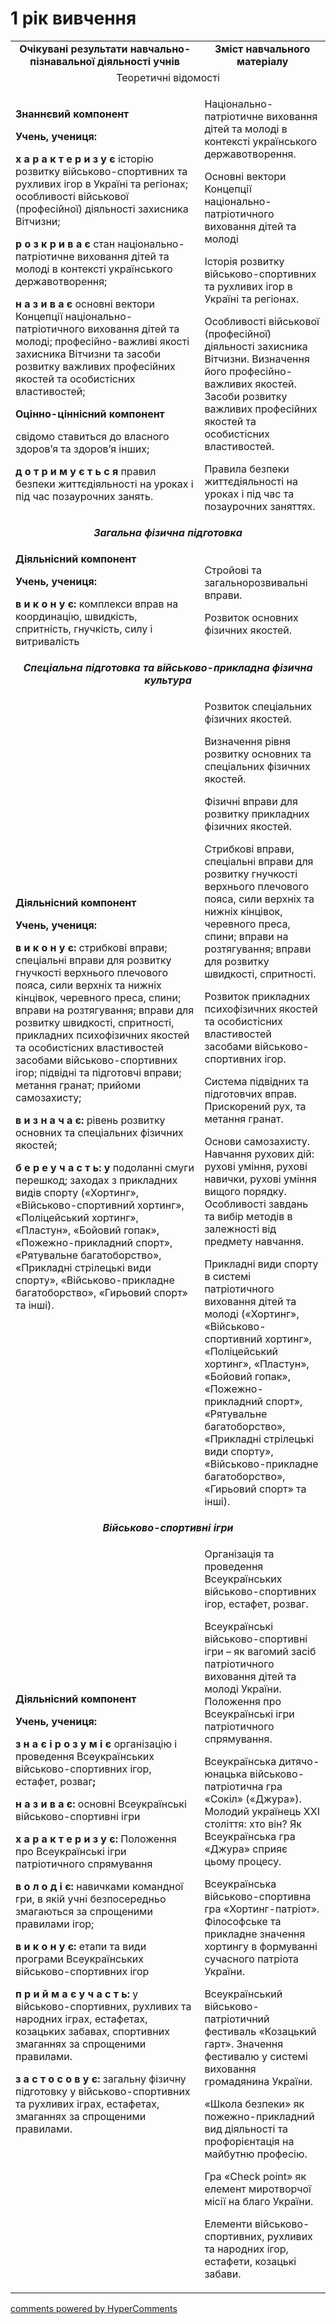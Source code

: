 <div id="hypercomments_widget" class="js-hypercomments-widget invisible"></div>

1 рік вивчення
=============================

<table>
  <body>
    <tr class="odd">
                <td align="center" width="60%"><strong>Очікувані результати навчально-пізнавальної діяльності учнів</strong></td>
                <td align="center" width="40%"><strong>Зміст навчального матеріалу</strong></td>
            </tr>
            <tr class="even">
                <td align="center" colspan="2">Теоретичні відомості</td>
            </tr>
            <tr class="odd">
                <td align="left">
                    <p><strong>Знаннєвий компонент</strong></p>
                    <p><strong>Учень, учениця:</strong></p>
                    <p><strong>х а р а к т е р и з у є</strong> історію розвитку військово-спортивних та рухливих ігор в Україні та регіонах; особливості військової (професійної) діяльності захисника Вітчизни;</p>
                    <p><strong>р о з к р и в а є</strong> стан національно-патріотичне виховання дітей та молоді в контексті українського державотворення;</p>
                    <p><strong>н а з и в а є</strong> основні вектори Концепції національно-патріотичного виховання дітей та молоді; професійно-важливі якості захисника Вітчизни та засоби розвитку важливих професійних якостей та особистісних властивостей;</p>
                    <p><strong>Оцінно-ціннісний компонент</strong></p>
                    <p>свідомо ставиться до власного здоров’я та здоров’я інших;</p>
                    <p><strong>д о т р и м у є т ь с я</strong> правил безпеки життєдіяльності на уроках і під час позаурочних занять.</p>
                </td>
                <td align="left">
                    <p>Національно-патріотичне виховання дітей та молоді в контексті українського державотворення.</p>
                    <p>Основні вектори Концепції національно-патріотичного виховання дітей та молоді</p>
                    <p>Історія розвитку військово-спортивних та рухливих ігор в Україні та регіонах.</p>
                    <p>Особливості військової (професійної) діяльності захисника Вітчизни. Визначення його професійно-важливих якостей. Засоби розвитку важливих професійних якостей та особистісних властивостей.</p>
                    <p>Правила безпеки життєдіяльності на уроках і під час та позаурочних заняттях.</p>
                </td>
            </tr>
            <tr class="even">
                <td align="center" colspan="2"><em><strong>Загальна фізична підготовка</strong></em></td>
            </tr>
            <tr class="odd">
                <td align="left">
                    <p><strong>Діяльнісний компонент</strong></p>
                    <p><strong>Учень, учениця:</strong></p>
                    <p><strong>в и к о н у є:</strong> комплекси вправ на координацію, швидкість, спритність, гнучкість, силу і витривалість</p>
                </td>
                <td align="left">
                    <p>Стройові та загальнорозвивальні вправи.</p>
                    <p>Розвиток основних фізичних якостей.</p>
                </td>
            </tr>
            <tr class="even">
                <td align="center" colspan="2"><em><strong>Спеціальна підготовка та військово-прикладна фізична культура</strong></em></td>
            </tr>
            <tr class="odd">
                <td align="left">
                    <p><strong>Діяльнісний компонент</strong></p>
                    <p><strong>Учень, учениця:</strong></p>
                    <p><strong>в и к о н у є:</strong> стрибкові вправи; спеціальні вправи для розвитку гнучкості верхнього плечового пояса, сили верхніх та нижніх кінцівок, черевного преса, спини; вправи на розтягування; вправи для розвитку швидкості, спритності, прикладних психофізичних якостей та особистісних властивостей засобами військово-спортивних ігор; підвідні та підготовчі вправи; метання гранат; прийоми самозахисту;</p>
                    <p><strong>в и з н а ч а є:</strong> рівень розвитку основних та спеціальних фізичних якостей;</p>
                    <p><strong>б е р е у ч а с т ь: у</strong> подоланні смуги перешкод; заходах з прикладних видів спорту («Хортинг», «Військово-спортивний хортинг», «Поліцейський хортинг», «Пластун», «Бойовий гопак», «Пожежно-прикладний спорт», «Рятувальне багатоборство», «Прикладні стрілецькі види спорту», «Військово-прикладне багатоборство», «Гирьовий спорт» та інші).</p>
                </td>
                <td align="left">
                    <p>Розвиток спеціальних фізичних якостей.</p>
                    <p>Визначення рівня розвитку основних та спеціальних фізичних якостей.</p>
                    <p>Фізичні вправи для розвитку прикладних фізичних якостей.</p>
                    <p>Стрибкові вправи, спеціальні вправи для розвитку гнучкості верхнього плечового пояса, сили верхніх та нижніх кінцівок, черевного преса, спини; вправи на розтягування; вправи для розвитку швидкості, спритності.</p>
                    <p>Розвиток прикладних психофізичних якостей та особистісних властивостей засобами військово-спортивних ігор.</p>
                    <p>Система підвідних та підготовчих вправ. Прискорений рух, та метання гранат.</p>
                    <p>Основи самозахисту. Навчання рухових дій: рухові уміння, рухові навички, рухові уміння вищого порядку. Особливості завдань та вибір методів в залежності від предмету навчання.</p>
                    <p>Прикладні види спорту в системі патріотичного виховання дітей та молоді («Хортинг», «Військово-спортивний хортинг», «Поліцейський хортинг», «Пластун», «Бойовий гопак», «Пожежно-прикладний спорт», «Рятувальне багатоборство», «Прикладні стрілецькі види спорту», «Військово-прикладне багатоборство», «Гирьовий спорт» та інші).</p>
                </td>
            </tr>
            <tr class="even">
                <td align="center" colspan="2"><em><strong>Військово-спортивні ігри</strong></em></td>
            </tr>
            <tr class="odd">
                <td align="left">
                    <p><strong>Діяльнісний компонент</strong></p>
                    <p><strong>Учень, учениця:</strong></p>
                    <p><strong>з н а є і р о з у м і є</strong> організацію і проведення Всеукраїнських військово-спортивних ігор, естафет, розваг<strong>;</strong></p>
                    <p><strong>н а з и в а є:</strong> основні Всеукраїнські військово-спортивні ігри</p>
                    <p><strong>х а р а к т е р и з у є:</strong> Положення про Всеукраїнські ігри патріотичного спрямування</p>
                    <p><strong>в о л о д і є:</strong> навичками командної гри, в якій учні безпосередньо змагаються за спрощеними правилами ігор;</p>
                    <p><strong>в и к о н у є:</strong> етапи та види програми Всеукраїнських військово-спортивних ігор</p>
                    <p><strong>п р и й м а є у ч а с т ь:</strong> у військово-спортивних, рухливих та народних іграх, естафетах, козацьких забавах, спортивних змаганнях за спрощеними правилами.</p>
                    <p><strong>з а с т о с о в у є:</strong> загальну фізичну підготовку у військово-спортивних та рухливих іграх, естафетах, змаганнях за спрощеними правилами.</p>
                </td>
                <td align="left">
                    <p>Організація та проведення Всеукраїнських військово-спортивних ігор, естафет, розваг.</p>
                    <p>Всеукраїнські військово-спортивні ігри – як вагомий засіб патріотичного виховання дітей та молоді України. Положення про Всеукраїнські ігри патріотичного спрямування.</p>
                    <p>Всеукраїнська дитячо-юнацька військово-патріотична гра «Сокіл» («Джура»). Молодий українець ХХІ століття: хто він? Як Всеукраїнська гра «Джура» сприяє цьому процесу.</p>
                    <p>Всеукраїнська військово-спортивна гра «Хортинг-патріот». Філософське та прикладне значення хортингу в формуванні сучасного патріота України.</p>
                    <p>Всеукраїнський військово-патріотичний фестиваль «Козацький гарт». Значення фестивалю у системі виховання громадянина України.</p>
                    <p>«Школа безпеки» як пожежно-прикладний вид діяльності та профорієнтація на майбутню професію.</p>
                    <p>Гра «Сheck point» як елемент миротворчої місії на благо України.</p>
                    <p>Елементи військово-спортивних, рухливих та народних ігор, естафети, козацькі забави.</p>
                </td>
            </tr>
  </body>
</table>

<div class="js-hypercomments-container">
    <a href="http://hypercomments.com" class="hc-link" title="comments widget">comments powered by HyperComments</a>
</div>